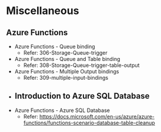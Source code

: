 # Miscellaneous

## Azure Functions
- Azure Functions - Queue binding
    - Refer: 306-Storage-Queue-trigger
- Azure Functions - Queue and Table binding
    - Refer: 308-Storage-Queue-trigger-table-output
- Azure Functions - Multiple Output bindings
    - Refer: 309-multiple-input-bindings
- Introduction to Azure SQL Database  
    -
- Azure Functions - Azure SQL Database
    - Refer: https://docs.microsoft.com/en-us/azure/azure-functions/functions-scenario-database-table-cleanup
